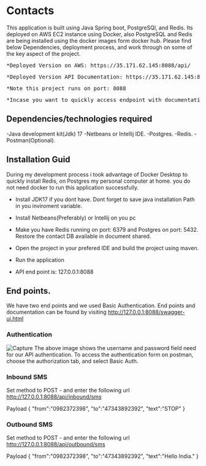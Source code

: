 # Contacts
This application is built using Java Spring boot, PostgreSQl, and Redis.
Its deployed on AWS EC2 instance using Docker, also PostgreSQL and Redis are being installed using the docker images form docker hub.
Please find below Dependencies, deployment process, and work through on some of the key aspect of the project.
<pre>
*Deployed Version on AWS: https://35.171.62.145:8088/api/<endpoint>
</pre>
<pre>
*Deployed Version API Documentation: https://35.171.62.145:8088/swagger-ui.html
</pre>
<pre>
*Note this project runs on port: 8088
</pre>
<pre>
*Incase you want to quickly access endpoint with documentation visit 127.0.0.1:8088/swagger-ui.html on your browser after running the project.
</pre>
## Dependencies/technologies required
-Java development kit(Jdk) 17
-Netbeans or Intellij IDE.
-Postgres.
-Redis.
-Postman(Optional).

## Installation Guid
During my development process i took advantage of Docker Desktop to quickly install Redis, on Postgres my personal computer at home.
you do not need docker to run this application successfully.
- Install JDK17 if you dont have. Dont forget to save java installation Path in you inviroment variable.

- Install Netbeans(Preferably) or Intellij on you pc

- Make you have Redis running on port: 6379 and Postgres on port: 5432. Restore the contact DB available in document shared.

- Open the project in your prefered IDE and build the project using maven.

- Run the application

- API end point is: 127.0.0.1:8088 

## End points.
We have two end points and we used Basic Authentication.
End points and documentation can be found by visiting http://127.0.0.1:8088/swagger-ui.html 
### Authentication 
![Capture](https://user-images.githubusercontent.com/20817089/166673154-2cc3cc4d-5fc4-4f5c-a71d-9a6ca5112431.PNG)
The above image shows the username and password field need for our API authentication. To access the authentication form on postman, choose the authorization tab, and select Basic Auth.
### Inbound SMS
Set method to POST - and enter the following url
http://127.0.0.1:8088/api/inbound/sms

Payload
{
  "from":"0982372398",
  "to":"47343892392",
  "text":"STOP"
}

### Outbound SMS
Set method to POST - and enter the following url
http://127.0.0.1:8088/api/outbound/sms

Payload
{
  "from":"0982372398",
  "to":"47343892392",
  "text":"Hello India."
}


